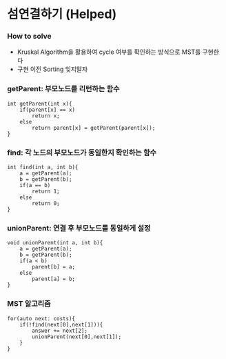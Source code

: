 # 섬연결하기 (Helped)
### How to solve
- Kruskal Algorithm을 활용하여 cycle 여부를 확인하는 방식으로 MST를 구현한다
- 구현 이전 Sorting 잊지말자

### getParent: 부모노드를 리턴하는 함수
    int getParent(int x){
        if(parent[x] == x)
            return x;
        else
            return parent[x] = getParent(parent[x]);
    }
  
### find: 각 노드의 부모노드가 동일한지 확인하는 함수
    int find(int a, int b){
        a = getParent(a);
        b = getParent(b);
        if(a == b)
            return 1;
        else
            return 0;
    }
  
### unionParent: 연결 후 부모노드를 동일하게 설정
    void unionParent(int a, int b){
        a = getParent(a);
        b = getParent(b);
        if(a < b)
            parent[b] = a;
        else
            parent[a] = b;
    }

### MST 알고리즘
    for(auto next: costs){
        if(!find(next[0],next[1])){
            answer += next[2];
            unionParent(next[0],next[1]);
        }
    }
